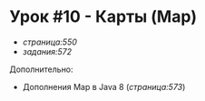# Урок #10 - Карты (Map)
- _страница:550_
- _задания:572_

Дополнительно:
- Дополнения Map в Java 8 (_страница:573_)


